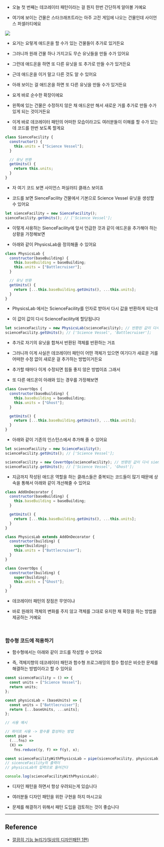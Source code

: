 - 오늘 첫 번째는 데코레이터 패턴이라는 걸 뭔지 한번 간단하게 알아볼 거예요

- 여기에 보이는 건물은 스타크래프트라는 아주 고전 게임에 나오는 건물인데 사이언스 퍼셀러티에요

<img src='./images/깔끔히 기능 늘리기(일상의 디자인패턴 1편)/01.png'>

- 요거는 요렇게 애드온을 할 수가 있는 건물들이 추가로 있거든요

- 그러니까 원래 건물 하나 가지고도 무슨 유닛들을 만들 수가 있어요

- 그런데 애드온을 하면 또 다른 유닛을 또 추가로 만들 수가 있거든요

- 근데 애드온을 이거 말고 다른 것도 알 수 있어요

- 아래 보이는 걸 애드온을 하면 또 다른 유닛을 만들 수가 있거든요

- 요게 바로 순수한 확장이에요

- 왼쪽에 있는 건물은 수정하지 않은 채 애드온만 해서 새로운 거를 추가로 만들 수가 있게 되는 것이거든요

- 이게 바로 데코레이터 패턴의 어떠한 모습이라고도 여러분들이 이해를 할 수가 있는데 코드를 한번 보도록 할게요

```js
class SienceFacility {
  constructor() {
    this.units = ["Science Vessel"];
  }

  // 유닛 반환
  getUnits() {
    return this.units;
  }
}
```

- 자 여기 코드 보면 사이언스 퍼실러티 클래스 보이죠

- 코드를 보면 SienceFacility 건물에서 기본으로 Science Vessel 유닛을 생성할 수 있어요

```js
let sienceFacility = new SienceFacility();
sienceFacility.getUnits(); // ['Science Vessel'];
```

- 이렇게 사용하는 SienceFacility에 앞서 언급한 것과 같이 애드온을 추가해야 하는 상황을 가정해보면

- 아래와 같이 PhysicsLab을 정의해줄 수 있어요

```js
class PhysicsLab {
  constructor(baseBuilding) {
    this.baseBuilding = baseBuilding;
    this.units = ["Battlecruiser"];
  }

  // 유닛 반환
  getUnits() {
    return [...this.baseBuilding.getUnits(), ...this.units];
  }
}
```

- PhysicsLab 에서는 ScienceFacility를 인자로 받아서 다시 값을 반환하게 되는데

- 이 값이 값이 다시 ScienceFacility에 할당됩니다

```js
let scienceFacility = new PhysicsLab(scienceFacility); // 반환된 값이 다시 sienceFacility에 할당된다
scienceFacility.getUnits(); // ['Science Vessel', 'Battlecruiser'];
```

- 추가로 자기의 유닛을 합쳐서 반환된 객체를 반환하는 거죠

- 그러니까 이게 사실은 데코레이터 패턴이 어떤 객체가 있으면 여기다가 새로운 거를 어떠한 수정 없이 새로운 걸 추가하는 방법이거든요

- 추가할 때마다 이게 수정되면 힘들 좋지 않은 방법이죠 그래서

- 또 다른 애드온이 아래와 있는 경우를 가정해보면

```js
class CovertOps {
  constructor(baseBuilding) {
    this.baseBuilding = baseBuilding;
    this.units = ["Ghost"];
  }

  getUnits() {
    return [...this.baseBuilding.getUnits(), ...this.units];
  }
}
```

- 아래와 같이 기존의 인스턴스에서 추가해 줄 수 있어요

```js
let scienceFacility = new ScienceFacility();
scienceFacility.getUnits(); // ['Science Vessel'];

scienceFacility = new CovertOps(scienceFacility); // 반환된 값이 다시 sienceFacility에 할당된다
scienceFacility.getUnits(); // ['Science Vessel', 'Ghost'];
```

- 지금까지 작성된 애드온 역할을 하는 클래스들은 중복되는 코드들이 많기 때문에 상속을 통해서 아래와 같이 개선해줄 수 있어요

```js
class AddOnDecorator {
  constructor(baseBuilding) {
    this.baseBuilding = baseBuilding;
  }

  getUnits() {
    return [...this.baseBuilding.getUnits(), ...this.units];
  }
}

class PhysicsLab extends AddOnDecorator {
  constructor(building) {
    super(building);
    this.units = ["Battlecruiser"];
  }
}

class CovertOps {
  constructor(building) {
    super(building);
    this.units = ["Ghost"];
  }
}
```

- 데코레이터 패턴의 장점은 무엇이냐

- 바로 원래의 객체의 변화를 주지 않고 객체를 그대로 유지한 채 확장을 하는 방법을 제공하는 거예요

<br/>

### 함수형 코드에 적용하기

- 함수형에서는 아래와 같이 코드를 작성할 수 있어요

- 즉, 객체지향의 데코레이터 패턴과 함수형 프로그래밍의 함수 합성은 비슷한 문제를 해결하는 방법이라고 할 수 있어요

```js
const sicenceFacility = () => {
  const units = ["Science Vessel"];
  return units;
};

const physicsLab = (baseUnits) => {
  const units = ["Battlecruiser"];
  return [...baseUnits, ...units];
};

// 사용 예시

// 파이프 사용 -> 함수를 합성하는 방법
const pipe =
  (...fns) =>
  (X) =>
    fns.reduce((y, f) => f(y), x);

const scienceFacilityWithPhysicsLab = pipe(sicenceFacility, physicsLab)();
// sicenceFacility의 출력이
// physicsLab의 입력으로 들어간다

console.log(scienceFacilityWithPhysicsLab);
```

- 디자인 패턴을 하면서 항상 우려되는게 있습니다

- 여러분들 디자인 패턴을 위한 구현을 하지 마시고요

- 문제를 해결하기 위해서 패턴 도입을 검토하는 것이 좋습니다

---

## Reference

- [깔끔히 기능 늘리기(일상의 디자인패턴 1편)](https://www.youtube.com/watch?v=-qb5LCg2KyM&list=PLBQiFVHp3AamzWP7_f-rz9Fmun4DOGRIW&index=2)
